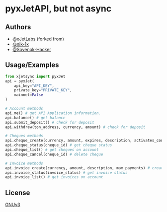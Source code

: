 # pyxJetAPI, but not async

## Authors
- [@xJetLabs](https://github.com/xJetLabs) (forked from)
- [@nik-1x](https://github.com/nik-1x)
- [@Sovenok-Hacker](https://github.com/Sovenok-Hacker)
 
## Usage/Examples  
```python
from xjetsync import pyxJet
api = pyxJet(
    api_key="API_KEY",
    private_key="PRIVATE_KEY", 
    mainnet=False
)
```

```python
# Account methods
api.me() # get API Application information.
api.balance() # get balance
api.submit_deposit() # check for deposit
api.withdraw(ton_address, currency, amount) # check for deposit
```

```python
# Cheques methods
api.cheque_create(currency, amount, expires, description, activates_count, groups_id, personal_id, password) # create cheque
api.cheque_status(cheque_id) # get cheque status
api.cheque_list() # get cheques on account
api.cheque_cancel(cheque_id) # delete cheque
```

```python
# Invoice methods
api.invoice_create(currency, amount, description, max_payments) # create invoice
api.invoice_status(invoice_status) # get invoice status
api.invoice_list() # get invoices on account
```

## License
[GNUv3](https://github.com/Sovenok-Hacker/syncxJetConnect/blob/master/LICENSE)  
